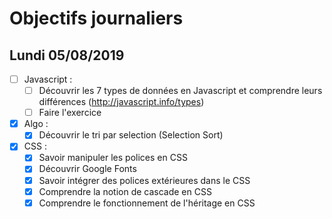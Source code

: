 # Objectifs journaliers

## Lundi 05/08/2019


* [ ] Javascript :
  * [ ] Découvrir les 7 types de données en Javascript et comprendre leurs différences (http://javascript.info/types)
  * [ ] Faire l'exercice

* [x] Algo : 
  * [x] Découvrir le tri par selection (Selection Sort)

* [x] CSS : 
  * [x] Savoir manipuler les polices en CSS
  * [x] Découvrir Google Fonts
  * [x] Savoir intégrer des polices extérieures dans le CSS
  * [x] Comprendre la notion de cascade en CSS
  * [x] Comprendre le fonctionnement de l'héritage en CSS
